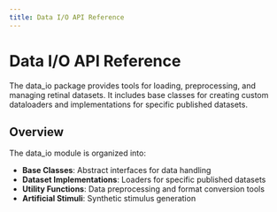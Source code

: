 ```yaml
---
title: Data I/O API Reference
---
```


# Data I/O API Reference

The data_io package provides tools for loading, preprocessing, and managing retinal datasets. It includes base classes for creating custom dataloaders and implementations for specific published datasets.

## Overview

The data_io module is organized into:

- **Base Classes**: Abstract interfaces for data handling
- **Dataset Implementations**: Loaders for specific published datasets
- **Utility Functions**: Data preprocessing and format conversion tools
- **Artificial Stimuli**: Synthetic stimulus generation
